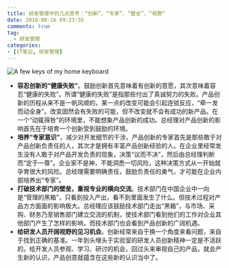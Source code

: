 ```yaml
---
title: 研发管理中的几点思考：“创新”、“专家”、“壁垒”、“视野”
date: 2018-08-16 09:23:55
comments: true
tag: 
  - 研发管理
categories:
- [IT笔记, 研发管理]
---
```


![A few keys of my home keyboard](https://oss.xknife.net/A_few_keys_of_my_home_keyboard.jpg)

- **容忍创新的“健康失败”**。鼓励创新首先意味着有创新的意愿，其次意味着容忍“健康的失败”。所谓“健康的失败”是指那些付出了真诚努力的失败。产品创新的历程从来不是一帆风顺的，某一点的改变可能会引起连锁反应，“牵一发而动全身”。改变固然会有失败的可能，但不改变就不会有成功的新产品。在一个“动辄得咎”的环境里，不能想象产品创新的成功。总经理对产品创新的影响首先在于培育一个创新受到鼓励的环境。
- **培养“专家意识”**，减少对开发细节的干涉。产品创新的专家首先是那些敢于对产品创新负责任的人，其次才是拥有丰富产品创新经验的人。在企业里经常发生没有人敢于对产品开发负责的现象，决策“议而不决”，然后由总经理判断而“定于一尊”。企业家不是神，不能洞悉一切风险，这种决策方式从一开始就孕育很大的风险。总经理需要明确责任，鼓励负责任的勇气，才可能在企业内部培养出“专家”。
- **打破技术部门的壁垒，重视专业的横向交流**。技术部门在中国企业中一向是“管理的黑箱”，只看到投入产出，看不到里面发生了什么。但技术过程对产品方方面面的影响极大。总经理应该鼓励技术部门走出“黑箱”，与市场、采购、财务乃至销售部门建立交流的机制，使技术部门看到他们的工作对企业其他部门产生了怎样的影响，而技术部门也会看到产品创新的广阔机遇。
- **给研发人员开阔视野的见习机会**。创新经常来自于换一个角度来看问题，来自于找到正确的基准。一年到头埋头于实验室的研发人员创新精神一定是不活跃的。给开发人员参观、学习、研讨的机会，回过头来审视自己的产品，就会产生新的认识，产品创意就蕴含在这些新的认识当中了。